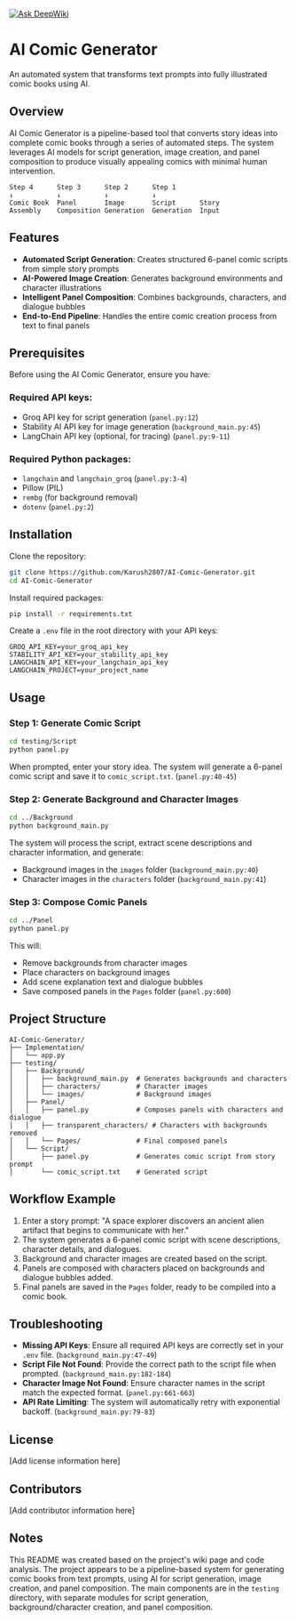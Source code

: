 [![Ask DeepWiki](https://deepwiki.com/badge.svg)](https://deepwiki.com/Karush2807/AI-Comic-Generator)
# AI Comic Generator

An automated system that transforms text prompts into fully illustrated comic books using AI.

## Overview

AI Comic Generator is a pipeline-based tool that converts story ideas into complete comic books through a series of automated steps. The system leverages AI models for script generation, image creation, and panel composition to produce visually appealing comics with minimal human intervention.

```
Step 4      Step 3      Step 2      Step 1
↓           ↓           ↓           ↓
Comic Book  Panel       Image       Script      Story
Assembly    Composition Generation  Generation  Input
```

## Features

- **Automated Script Generation**: Creates structured 6-panel comic scripts from simple story prompts
- **AI-Powered Image Creation**: Generates background environments and character illustrations
- **Intelligent Panel Composition**: Combines backgrounds, characters, and dialogue bubbles
- **End-to-End Pipeline**: Handles the entire comic creation process from text to final panels

## Prerequisites

Before using the AI Comic Generator, ensure you have:

### Required API keys:
- Groq API key for script generation (`panel.py:12`)
- Stability AI API key for image generation (`background_main.py:45`)
- LangChain API key (optional, for tracing) (`panel.py:9-11`)

### Required Python packages:
- `langchain` and `langchain_groq` (`panel.py:3-4`)
- Pillow (PIL)
- `rembg` (for background removal)
- `dotenv` (`panel.py:2`)

## Installation

Clone the repository:

```bash
git clone https://github.com/Karush2807/AI-Comic-Generator.git  
cd AI-Comic-Generator  
```

Install required packages:

```bash
pip install -r requirements.txt  
```

Create a `.env` file in the root directory with your API keys:

```
GROQ_API_KEY=your_groq_api_key  
STABILITY_API_KEY=your_stability_api_key  
LANGCHAIN_API_KEY=your_langchain_api_key  
LANGCHAIN_PROJECT=your_project_name  
```

## Usage

### Step 1: Generate Comic Script
```bash
cd testing/Script  
python panel.py  
```
When prompted, enter your story idea. The system will generate a 6-panel comic script and save it to `comic_script.txt`. (`panel.py:40-45`)

### Step 2: Generate Background and Character Images
```bash
cd ../Background  
python background_main.py  
```
The system will process the script, extract scene descriptions and character information, and generate:

- Background images in the `images` folder (`background_main.py:40`)
- Character images in the `characters` folder (`background_main.py:41`)

### Step 3: Compose Comic Panels
```bash
cd ../Panel  
python panel.py  
```
This will:

- Remove backgrounds from character images
- Place characters on background images
- Add scene explanation text and dialogue bubbles
- Save composed panels in the `Pages` folder (`panel.py:600`)

## Project Structure

```
AI-Comic-Generator/  
├── Implementation/  
│   └── app.py  
├── testing/  
│   ├── Background/  
│   │   ├── background_main.py  # Generates backgrounds and characters  
│   │   ├── characters/         # Character images  
│   │   └── images/             # Background images  
│   ├── Panel/  
│   │   ├── panel.py            # Composes panels with characters and dialogue  
│   │   ├── transparent_characters/ # Characters with backgrounds removed  
│   │   └── Pages/              # Final composed panels  
│   └── Script/  
│       ├── panel.py            # Generates comic script from story prompt  
│       └── comic_script.txt    # Generated script  
```

## Workflow Example

1. Enter a story prompt: "A space explorer discovers an ancient alien artifact that begins to communicate with her."
2. The system generates a 6-panel comic script with scene descriptions, character details, and dialogues.
3. Background and character images are created based on the script.
4. Panels are composed with characters placed on backgrounds and dialogue bubbles added.
5. Final panels are saved in the `Pages` folder, ready to be compiled into a comic book.

## Troubleshooting

- **Missing API Keys**: Ensure all required API keys are correctly set in your `.env` file. (`background_main.py:47-49`)
- **Script File Not Found**: Provide the correct path to the script file when prompted. (`background_main.py:182-184`)
- **Character Image Not Found**: Ensure character names in the script match the expected format. (`panel.py:661-663`)
- **API Rate Limiting**: The system will automatically retry with exponential backoff. (`background_main.py:79-83`)

## License

[Add license information here]

## Contributors

[Add contributor information here]

## Notes

This README was created based on the project's wiki page and code analysis. The project appears to be a pipeline-based system for generating comic books from text prompts, using AI for script generation, image creation, and panel composition. The main components are in the `testing` directory, with separate modules for script generation, background/character creation, and panel composition.
